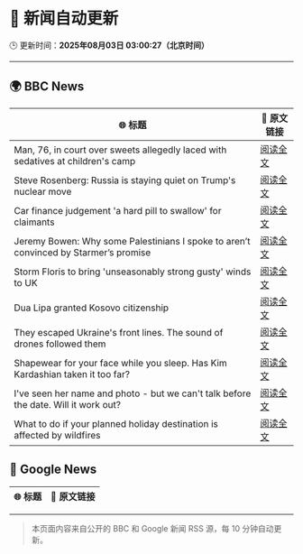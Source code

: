 # 🧠 新闻自动更新

🕒 更新时间：**2025年08月03日 03:00:27（北京时间）**

---

## 🌍 BBC News

| 🌐 标题 | 🔗 原文链接 |
|--------|-------------|
| Man, 76, in court over sweets allegedly laced with sedatives at children's camp | [阅读全文](https://www.bbc.com/news/articles/cwyep6j7z0zo?at_medium=RSS&at_campaign=rss) |
| Steve Rosenberg: Russia is staying quiet on Trump's nuclear move | [阅读全文](https://www.bbc.com/news/articles/cly4kgv9238o?at_medium=RSS&at_campaign=rss) |
| Car finance judgement 'a hard pill to swallow' for claimants | [阅读全文](https://www.bbc.com/news/articles/c7vle481ydno?at_medium=RSS&at_campaign=rss) |
| Jeremy Bowen: Why some Palestinians I spoke to aren’t convinced by Starmer’s promise | [阅读全文](https://www.bbc.com/news/articles/cd6n0eeqp54o?at_medium=RSS&at_campaign=rss) |
| Storm Floris to bring 'unseasonably strong gusty' winds to UK | [阅读全文](https://www.bbc.com/news/videos/cx23kj8n1m5o?at_medium=RSS&at_campaign=rss) |
| Dua Lipa granted Kosovo citizenship | [阅读全文](https://www.bbc.com/news/articles/cwypepyzqego?at_medium=RSS&at_campaign=rss) |
| They escaped Ukraine's front lines. The sound of drones followed them | [阅读全文](https://www.bbc.com/news/articles/c23gjk7dlvlo?at_medium=RSS&at_campaign=rss) |
| Shapewear for your face while you sleep. Has Kim Kardashian taken it too far? | [阅读全文](https://www.bbc.com/news/articles/cn72rpzg0lpo?at_medium=RSS&at_campaign=rss) |
| I've seen her name and photo - but we can't talk before the date. Will it work out? | [阅读全文](https://www.bbc.com/news/articles/c9w1we5gz5qo?at_medium=RSS&at_campaign=rss) |
| What to do if your planned holiday destination is affected by wildfires | [阅读全文](https://www.bbc.com/news/articles/c626zp6k4g7o?at_medium=RSS&at_campaign=rss) |

## 📰 Google News

| 🌐 标题 | 🔗 原文链接 |
|--------|-------------|

---
> 本页面内容来自公开的 BBC 和 Google 新闻 RSS 源，每 10 分钟自动更新。